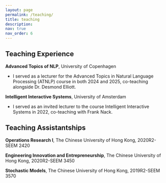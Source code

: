 ```yaml
---
layout: page
permalink: /teaching/
title: teaching
description: 
nav: true
nav_order: 6
---
```


## Teaching Experience
**Advanced Topics of NLP**, University of Copenhagen 
- I served as a lecturer for the Advanced Topics in Natural Language Processing (ATNLP) course in both 2024 and 2025, co-teaching alongside Dr. Desmond Elliott.

**Intelligent Interactive Systems**, University of Amsterdam
- I served as an invited lecturer to the course Intelligent Interactive Systems in 2022, co-teaching with Frank Nack.


## Teaching Assistantships
<!-- ### The Chinese University of Hong Kong   -->
**Operations Research I**, The Chinese University of Hong Kong, 2020R2-SEEM 2420 

**Engineering Innovation and Entrepreneurship**, The Chinese University of Hong Kong, 2020R2-SEEM 3450 

**Stochastic Models**, The Chinese University of Hong Kong, 2019R2-SEEM 3570


